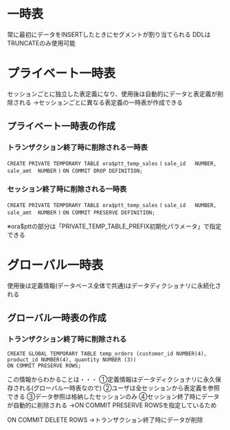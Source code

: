 # 一時表
常に最初にデータをINSERTしたときにセグメントが割り当てられる
DDLはTRUNCATEのみ使用可能
# プライベート一時表
セッションごとに独立した表定義になり、使用後は自動的にデータと表定義が削除される
→セッションごとに異なる表定義の一時表が作成できる
## プライベート一時表の作成
### トランザクション終了時に削除される一時表
`CREATE PRIVATE TEMPORARY TABLE ora$ptt_temp_sales`
`(`
  `sale_id   NUMBER,`
  `sale_amt  NUMBER`
`)`
`ON COMMIT DROP DEFINITION;`
### セッション終了時に削除される一時表
`CREATE PRIVATE TEMPORARY TABLE ora$ptt_temp_sales`
`(`
  `sale_id   NUMBER,`
  `sale_amt  NUMBER`
`)`
`ON COMMIT PRESERVE DEFINITION;`

※ora$pttの部分は「PRIVATE_TEMP_TABLE_PREFIX初期化パラメータ」で指定できる
# グローバル一時表
使用後は定義情報(データベース全体で共通)はデータディクショナリに永続化される
## グローバル一時表の作成
### トランザクション終了時に削除される
`CREATE GLOBAL TEMPORARY TABLE temp_orders (customer_id NUMBER(4), product_id NUMBER(4), quantity NUMBER (3))`  
`ON COMMIT PRESERVE ROWS;`

この情報からわかることは・・・
①定義情報はデータディクショナリに永久保存される(グローバル一時表なので)
②ユーザは全セッションから表定義を参照できる
③データ参照は格納したセッションのみ
④セッション終了時にデータが自動的に削除される
→ON COMMIT PRESERVE ROWSを指定しているため

ON COMMIT DELETE ROWS
→トランザクション終了時にデータが削除